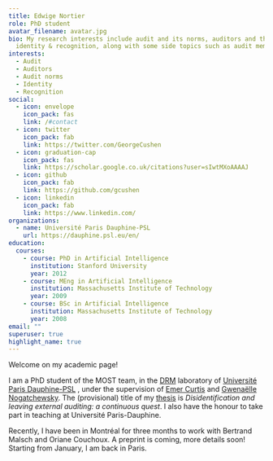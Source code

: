 ```yaml
---
title: Edwige Nortier
role: PhD student
avatar_filename: avatar.jpg
bio: My research interests include audit and its norms, auditors and their
  identity & recognition, along with some side topics such as audit memes.
interests:
  - Audit
  - Auditors
  - Audit norms
  - Identity
  - Recognition
social:
  - icon: envelope
    icon_pack: fas
    link: /#contact
  - icon: twitter
    icon_pack: fab
    link: https://twitter.com/GeorgeCushen
  - icon: graduation-cap
    icon_pack: fas
    link: https://scholar.google.co.uk/citations?user=sIwtMXoAAAAJ
  - icon: github
    icon_pack: fab
    link: https://github.com/gcushen
  - icon: linkedin
    icon_pack: fab
    link: https://www.linkedin.com/
organizations:
  - name: Université Paris Dauphine-PSL
    url: https://dauphine.psl.eu/en/
education:
  courses:
    - course: PhD in Artificial Intelligence
      institution: Stanford University
      year: 2012
    - course: MEng in Artificial Intelligence
      institution: Massachusetts Institute of Technology
      year: 2009
    - course: BSc in Artificial Intelligence
      institution: Massachusetts Institute of Technology
      year: 2008
email: ""
superuser: true
highlight_name: true
---
```

Welcome on my academic page!

I am a PhD student of the MOST team, in the [DRM](https://drm.dauphine.fr/en/drm/home.html) laboratory of [Université Paris Dauphine-PSL](https://dauphine.psl.eu/en/)
, under the supervision of [Emer Curtis](https://ie.linkedin.com/in/emer-curtis-01713325) and [Gwenaëlle Nogatchewsky](https://drm.dauphine.fr/en/most/members/detail-cv/profile/gwenaelle-nogatchewsky.html). The (provisional) title of my [thesis](http://www.theses.fr/s234813)
 is *Disidentification and leaving external auditing: a continuous quest*. I also have the honour to take part in teaching at Université Paris-Dauphine.

Recently, I have been in Montréal for three months to work with Bertrand Malsch and Oriane Couchoux. A preprint is coming, more details soon! Starting from January, I am back in Paris.

[comment]: <> ({{< icon name="download" pack="fas" >}} Download my {{< staticref "uploads/resume.pdf" "newtab" >}}resumé{{< /staticref >}}.)

